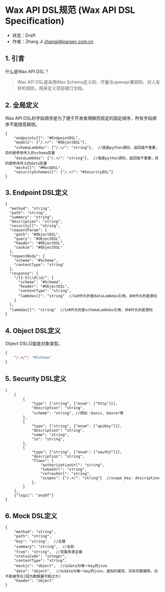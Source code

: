 # Wax API DSL规范 (Wax API DSL Specification)
- 状态：Draft
- 作者：Zhang Ji zhangji@parsec.com.cn

## 1. 引言
什么是Wax API DSL？
> Wax API DSL是采用Wax Schema定义的、尽量与openapi兼容的、对人友好的规则，用来定义项目接口文档。

## 2. 全局定义
Wax API DSL的字段顺序是为了便于开发者理解而规定的固定顺序，所有字段顺序不能随意颠倒。
```json5
{
    "endpoints[]": "#EndpointDSL",
    "models": {"/.+/": "#ObjectDSL"},
    "schemaLambdas": {"/.+/": "string"},  //值是python源码，返回值不重要，目的是修改传入的schema变量
    "dataLambdas": {"/.+/": "string"},  //值是python源码，返回值不重要，目的是修改传入的data变量
    "mocks[]": "#MockDSL",
    "securitySchemes[]": {"/.+/": "#SecurityDSL"}
}
```

## 3. Endpoint DSL定义
```json5
{
  "method": "string",
  "path": "string",
  "summary": "string",
  "description": "string",
  "security[]": "string",
  "requestParam": {
    "path": "#ObjectDSL",
    "query": "#ObjectDSL",
    "header": "#ObjectDSL",
    "cookie": "#ObjectDSL"
  },
  "requestBody": {
    "schema": "#Schema",
    "contentType": "string"
  },
  "response": {
    "/[1-5]\\d\\d/": {
      "schema": "#Schema",
      "header": "#ObjectDSL",
      "contentType": "string",
      "lambdas[]": "string"  //以#开头的是dataLambdas引用，非#开头的是源码
    }
  },
  "lambdas[]": "string"  //以#开头的是schemaLambdas引用，非#开头的是源码
}
```

## 4. Object DSL定义
Object DSL只能是对象类型。
```json
{
    "/.+/": "#Schema"
}
```

## 5. Security DSL定义
```json5
[
    [
        {
            "type": ["string", {"enum": ["http"]}],
            "description": "string",
            "scheme": "string", //例如：basic, bearer等
        },
        {
            "type": ["string", {"enum": ["apiKey"]}],
            "description": "string",
            "name": "string",
            "in": "string",
        },
        {
            "type": ["string", {"enum": ["oauth2"]}],
            "description": "string",
            "flows": {
                "authorizationUrl": "string",
                "tokenUrl": "string",
                "refreshUrl": "string",
                "scopes": {"/.+/": "string"}  //scope_key: description
            },
        }
    ],
    {"logic": "anyOf"}
]
```

## 6. Mock DSL定义
```json5
{
    "method": "string",
    "path": "string",
    "key": "string",  //主键
    "summary": "string",  //名称
    "from": "string",  //克隆来源主键
    "statusCode": "integer",
    "contentType": "string",
    "mockjs": "object",  //以data为唯一key的json
    "data": "object",  //以data为唯一key的json，虚拟的属性，实际存数据库，也不能被导出(因为数据量可能过大)
    "header": "object"
}
```

